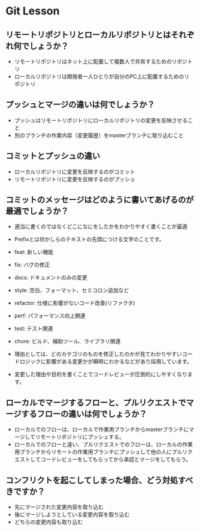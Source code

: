 # Git Lesson

## リモートリポジトリとローカルリポジトリとはそれぞれ何でしょうか？
* リモートリポジトリはネット上に配置して複数人で共有するためのリポジトリ
* ローカルリポジトリは開発者一人ひとりが自分のPC上に配置するためのリポジトリ


## プッシュとマージの違いは何でしょうか？
* プッシュはリモートリポジトリにローカルリポジトリの変更を反映させること
* 別のブランチの作業内容（変更履歴）をmasterブランチに取り込むこと


## コミットとプッシュの違い
* ローカルリポジトリに変更を反映するのがコミット
* リモートリポジトリに変更を反映するのがプッシュ


## コミットのメッセージはどのように書いてあげるのが最適でしょうか？
* 適当に書くのではなくどこになにをしたかをわかりやすく書くことが最適
* Prefixとは何かしらのテキストの先頭につける文字のことです。

 * feat: 新しい機能
 * fix: バグの修正
 * docs: ドキュメントのみの変更
 * style: 空白、フォーマット、セミコロン追加など
 * refactor: 仕様に影響がないコード改善(リファクタ)
 * perf: パフォーマンス向上関連
 * test: テスト関連
 * chore: ビルド、補助ツール、ライブラリ関連

* 理由としては、どのカテゴリのものを修正したのかが見てわかりやすいコードロジックに影響がある変更かが瞬時にわかるなどがあり採用しています。

* 変更した理由や目的を書くことでコードレビューが圧倒的にしやすくなります。

## ローカルでマージするフローと、プルリクエストでマージするフローの違いは何でしょうか？

* ローカルでのフローは、ローカルで作業用ブランチからmasterブランチにマージしてリモートリポジトリにプッシュする。
* ローカルでのフローと違い、プルリクエストでのフローは、ローカルの作業用ブランチからリモートの作業用ブランチにプッシュして他の人にプルリクエストしてコードレビューをしてもらってから承認とマージをしてもらう。


## コンフリクトを起こしてしまった場合、どう対処すべきですか？
* 先にマージされた変更内容を取り込む
* 後にマージしようとしている変更内容を取り込む
* どちらの変更内容も取り込む
